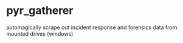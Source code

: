 # pyr_gatherer
automagically scrape out incident response and forensics data from mounted drives (windows)
